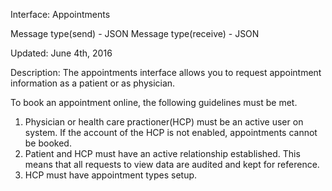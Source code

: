 
Interface: Appointments

Message type(send) - JSON
Message type(receive) - JSON

Updated: June 4th, 2016


Description:
The appointments interface allows you to request appointment information as a patient or as physician. 


To book an appointment online, the following guidelines must be met.

1. Physician or health care practioner(HCP) must be an active user on system. If the account of the HCP is not enabled, appointments cannot be booked.
2. Patient and HCP must have an active relationship established. This means that all requests to view data are audited and kept for reference.
3. HCP must have appointment types setup.
